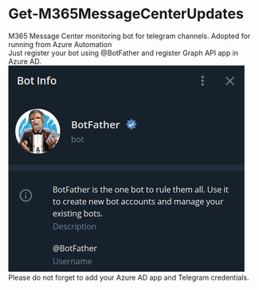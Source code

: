 # Get-M365MessageCenterUpdates
M365 Message Center monitoring bot for telegram channels. Adopted for running from Azure Automation  
Just register your bot using @BotFather and register Graph API app in Azure AD.  
![Config_Screen](/images/Readme_picture2.png)   
Please do not forget to add your Azure AD app and Telegram credentials.

